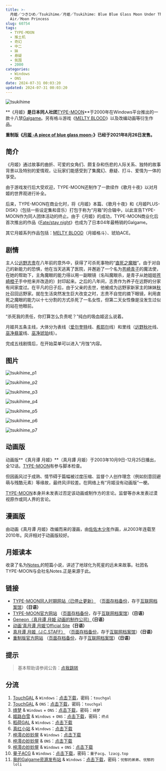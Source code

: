 ```yaml
---
title: >-
  月姫／つきひめ／Tsukihime／月姫／Tsukihime: Blue Blue Glass Moon Under The Crimson
  Air／Moon Princess
slug: 60754
tags:
  - TYPE-MOON
  - 推土机
  - 奇幻
  - 中二
  - 妹
  - 悬疑
  - 氛围
  - 2000
categories:
  - Windows
  - ONS
date: 2024-07-31 00:03:20
updated: 2024-07-31 00:03:20
---
```


![tsukihime](https://static.30hb.cn/vndb/img/tsukihime.webp)

**《月姬》**是日本同人社团**[TYPE-MOON](https://zh.moegirl.org.cn/TYPE-MOON)**于2000年在Windows平台推出的一款十八禁[Galgame](https://zh.moegirl.org.cn/Galgame)。另有格斗游戏《[MELTY BLOOD](https://zh.moegirl.org.cn/MELTY_BLOOD)》以及改编动画等衍生作品。

**重制版《[月姬 -A piece of blue glass moon-](https://zh.moegirl.org.cn/月姬_-A_piece_of_blue_glass_moon-)》已经于2021年8月26日发售。**

<!--more-->

## 简介

《月姬》通过故事的曲折、可爱的女角们、颇复杂和伤悲的人际关系、独特的故事背景以及特别的爱情观，让玩家们能感受到了集魔幻、悬疑、打斗、爱情为一体的享受。

由于游戏发行后大受欢迎，TYPE-MOON还制作了一款续作《歌月十夜》以对月姬的世界观进行补全。

后来，TYPE-MOON在商业化时，将《月姬》本篇、《歌月十夜》和《月姬PLUS-DISK》（包括一些设定集和音乐）打包于称为“月箱”的合辑中，以此宣告TYPE-MOON作为同人团体活动的终止。由于《月姬》的成功，TYPE-MOON商业化后首次推出的作品《[Fate/stay night](https://zh.moegirl.org.cn/Fate/stay_night)》也成为了日本04年最畅销的Galgame。

其它月姬系列作品包括：[MELTY BLOOD](https://zh.moegirl.org.cn/MELTY_BLOOD)（月姬格斗）、琥珀ACE。

## 剧情

主人公[远野志贵](https://zh.moegirl.org.cn/远野志贵)在八年前的意外中，获得了可杀死事物的“[直死之魔眼](https://zh.moegirl.org.cn/直死之魔眼)”。由于对自己的新能力的恐惧，他在当天逃离了医院，并邂逅了一个名为[苍崎青子](https://zh.moegirl.org.cn/苍崎青子)的魔法使，在她的帮助下，主角魔眼的能力得以用一副眼镜（名叫魔眼杀，是青子从她姐姐[苍崎橙子](https://zh.moegirl.org.cn/苍崎橙子)手中抢来并改造的）封印起来。之后的八年间，志贵作为养子在远野的分家有间家度过。在平凡的日子后，由于父亲的去世，他被成为远野家新家主的妹妹[秋叶](https://zh.moegirl.org.cn/远野秋叶)召回远野家。就在生活突然发生巨大改变之时，志贵不自觉的摘下眼镜，利用直死之魔眼的能力以十七分割的方式杀死了一名女性，但第二天女性像是没发生过似的站在他眼前。

“杀死我的责任，你打算怎么负责呢？”纯白的吸血姬这么说着。

月姬共五条主线，大体分为表线（[爱尔奎特](https://zh.moegirl.org.cn/爱尔奎特)线、[希耶尔](https://zh.moegirl.org.cn/希耶尔(月姬))线）和里线（[远野秋叶](https://zh.moegirl.org.cn/远野秋叶)线、[巫净翡翠](https://zh.moegirl.org.cn/巫净翡翠)线、[巫净琥珀](https://zh.moegirl.org.cn/巫净琥珀)线）。

完成五线剧情后，在开始菜单可以进入“月蚀”内容。

## 图片

![tsukihime_p1](https://static.30hb.cn/vndb/img/tsukihime_p1.webp)

![tsukihime_p2](https://static.30hb.cn/vndb/img/tsukihime_p2.webp)

![tsukihime_p3](https://static.30hb.cn/vndb/img/tsukihime_p3.webp)

![tsukihime_p4](https://static.30hb.cn/vndb/img/tsukihime_p4.webp)

![tsukihime_p5](https://static.30hb.cn/vndb/img/tsukihime_p5.webp)

![tsukihime_p6](https://static.30hb.cn/vndb/img/tsukihime_p6.webp)

![tsukihime_p7](https://static.30hb.cn/vndb/img/tsukihime_p7.webp)

## 动画版

动画版**《真月谭 月姬》**（真月譚 月姫）于2003年10月9日-12月25日播出，全12话。[TYPE-MOON](https://zh.moegirl.org.cn/TYPE-MOON)有参与脚本检查。

但因画风过于成熟、情节碍于篇幅被过度压缩、监督个人创作理念（例如刻意回避萌与残酷元素）等缘故，最终风评较差。在网络上有“月姬没有动画版”一梗。

[TYPE-MOON](https://zh.moegirl.org.cn/TYPE-MOON)本身并未发表过否定该动画或制作方的言论。监督等亦未发表过漠视原作或同人界的言论。

## 漫画版

由动画《真月谭 月姬》改编而来的漫画，由[佐佐木少年](https://zh.moegirl.org.cn/index.php?title=佐佐木少年&action=edit&redlink=1)作画，从2003年连载至2010年。风评相对于动画版较好。

## 月姬读本

收录了名为[Notes.](https://zh.moegirl.org.cn/Notes.)的短篇小说，讲述了地球化为死星的远未来故事。社团名TYPE-MOON与会社名Notes.正是来源于此。

## 链接

- [TYPE-MOON同人时期网站（已停止更新）](http://www.typemoon.org/) （[页面存档备份](https://web.archive.org/web/20100304150149/http://www.typemoon.org/)，存于[互联网档案馆](https://zh.wikipedia.org/wiki/互联网档案馆)）**（日语）**
- [TYPE-MOON官方网站](http://www.typemoon.com/) （[页面存档备份](https://web.archive.org/web/20061121165221/http://www.typemoon.com/)，存于[互联网档案馆](https://zh.wikipedia.org/wiki/互联网档案馆)）**（日语）**
- [Geneon（真月谭 月姫 动画的制作公司）](https://web.archive.org/web/20090306081912/http://www.geneon-ent.co.jp/)**（日语）**
- [动画‘真月谭 月姫’Official Site](https://web.archive.org/web/20071211060931/http://www.geneon-ent.co.jp/rondorobe/anime/tsukihime/)**（日语）**
- [真月谭 月姬（J.C.STAFF）](http://www.jcstaff.co.jp/sho-sai/tsuki-shokai/tsuki-index.htm) （[页面存档备份](https://web.archive.org/web/20160227151939/http://www.jcstaff.co.jp/sho-sai/tsuki-shokai/tsuki-index.htm)，存于[互联网档案馆](https://zh.wikipedia.org/wiki/互联网档案馆)）**（日语）**
- [重制版官方网站](http://typemoon.com/products/tsukihime/) （[页面存档备份](https://web.archive.org/web/20211121095655/http://typemoon.com/products/tsukihime/)，存于[互联网档案馆](https://zh.wikipedia.org/wiki/互联网档案馆)）**（日语）**

## 提示

> 基本帮助请参阅公告：[点我跳转](/)

## 分流

1. [TouchGAL](https://www.touchgal.us/) & `Windows`：[点击下载](https://pan.touchgal.net/s/gGndcL)，密码：`touchgal`
2. [TouchGAL](https://www.touchgal.us/) & `ONS`：[点击下载](https://pan.touchgal.net/s/P38CR)，密码：`touchgal`
3. [绮梦](https://acgs.one/) & `Windows` + `ONS`：[点击下载](https://game.acgs.one/game/215.html)，密码：`绮梦`
4. [姬路白雪](https://pan.jlbx.xyz/) & `Windows` + `ONS`：[点击下载](https://pan.jlbx.xyz/?s=%E6%9C%88%E5%A7%AC)，密码：`终点`
5. [稻荷GAL](https://inarigal.com/) & `Windows`：[点击下载](https://inarigal.com/detail/372)
6. [真红小站](https://www.shinnku.com/) & `Windows`：[点击下载](https://www.shinnku.com/api/download/zd/0001-0500/[001229][TYPE-MOON]%20%E6%9C%88%E5%A7%AC%20v1.6.rar)
7. [梓澪の妙妙屋](https://zi0.cc/) & `Windows`：[点击下载](https://zi0.cc/d/%60%E3%80%90%E5%90%88%E9%9B%86%E7%B3%BB%E5%88%97%E3%80%91/%E5%8D%97%2BGalGame%E6%B1%89%E5%8C%96%E5%8C%BA%E5%85%A8%E5%8C%BA%E8%B5%84%E6%BA%90%E5%A4%87%E4%BB%BD/2/29/%5BTYPE-MOON%5D%20%E6%9C%88%E5%A7%AC%EF%BC%88%E5%8E%9F%E7%89%88%EF%BC%89%E6%B1%89%E5%8C%96%E7%A1%AC%E7%9B%98%E7%89%88%EF%BC%8820230115%E7%AB%8B%E7%BB%98CG%E6%9B%BF%E6%8D%A2%E9%87%8D%E5%88%B6%E7%89%88%EF%BC%89.zip?sign=jhF-nVYHGXJviysHFAkvzmWYvY5xfc7qJAItrqfkVUI=:0)
8. [梓澪の妙妙屋](https://zi0.cc/) & `ONS`：[点击下载](https://zi0.cc/d/%60%E3%80%90%E5%BD%92%20%E6%A1%A3%E3%80%91/%E3%80%90ONS%E5%90%88%E9%9B%86%E3%80%91/%5BTYPE-MOON%5D%E6%9C%88%E5%A7%AC.7z?sign=_wBXDFdV4PIt-Sprx-dvBv9iqczoXqcRX7aWjdURyzo=:0)
9. [梓澪の妙妙屋](https://zi0.cc/) & `Windows` + `ONS`：[点击下载](https://zi0.cc/%60%E3%80%90%E5%90%88%E9%9B%86%E7%B3%BB%E5%88%97%E3%80%91/%E6%B1%89%E5%8C%96galgame%E4%BC%9A%E7%A4%BE%E5%90%88%E9%9B%86/%E6%B1%89%E5%8C%96%E4%BC%9A%E7%A4%BE%E5%90%88%E9%9B%86%E9%83%A8%E5%88%86%20part22/TYPE-MOON/%E6%B1%89%E5%8C%96)
10. [量子ACG](https://lzacg.org/) & `Windows`：[点击下载](https://lzacg.org/6595)，密码：`量子acg`、`lzacg.top`
11. [我的Galgame资源发布站](https://www.ttloli.com/) & `Windows`：[点击下载](https://www.ttloli.com/yueji.html)，密码：`忧郁的弟弟`、`忧郁的loli`
